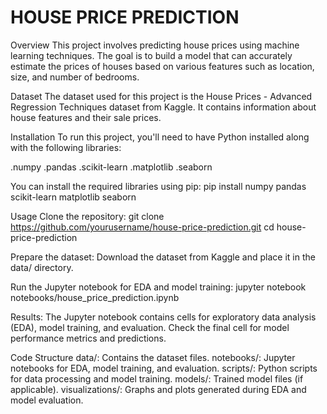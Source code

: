 # HOUSE PRICE PREDICTION
Overview
This project involves predicting house prices using machine learning techniques. The goal is to build a model that can accurately estimate the prices of houses based on various features such as location, size, and number of bedrooms.

Dataset
The dataset used for this project is the House Prices - Advanced Regression Techniques dataset from Kaggle. It contains information about house features and their sale prices.

Installation
To run this project, you'll need to have Python installed along with the following libraries:

.numpy
.pandas
.scikit-learn
.matplotlib
.seaborn

You can install the required libraries using pip:
pip install numpy pandas scikit-learn matplotlib seaborn

Usage
Clone the repository:
git clone https://github.com/yourusername/house-price-prediction.git
cd house-price-prediction

Prepare the dataset:
Download the dataset from Kaggle and place it in the data/ directory.

Run the Jupyter notebook for EDA and model training:
jupyter notebook notebooks/house_price_prediction.ipynb

Results:
The Jupyter notebook contains cells for exploratory data analysis (EDA), model training, and evaluation. Check the final cell for model performance metrics and predictions.

Code Structure
data/: Contains the dataset files.
notebooks/: Jupyter notebooks for EDA, model training, and evaluation.
scripts/: Python scripts for data processing and model training.
models/: Trained model files (if applicable).
visualizations/: Graphs and plots generated during EDA and model evaluation.
